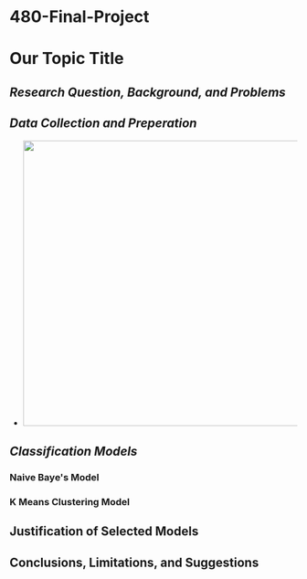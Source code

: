 # 480-Final-Project

# Our Topic Title 

## *Research Question, Background, and Problems*

## *Data Collection and Preperation*

* <img src="Data Collection Process.JPG" width="500">

## *Classification Models*

### Naive Baye's Model

### K Means Clustering Model 

## Justification of Selected Models

## Conclusions, Limitations, and Suggestions
